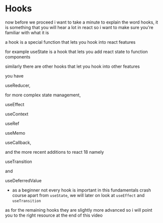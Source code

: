 # Hooks

now before we proceed i want to take a minute to explain the word hooks, it is something that you will hear a lot in react so i want to make sure you're familiar with what it is

a hook is a special function that lets you hook into react features

for example useState is a hook that lets you add react state to function components

similarly there are other hooks that let you hook into other features

you have

useReducer,

for more complex state management,

useEffect

useContext

useRef

useMemo

useCallback,

and the more recent additions to react 18 namely

useTransition

and

useDeferredValue

- as a beginner not every hook is important in this fundamentals crash course apart from `useState`, we will later on look at `useEffect` and `useTransition`

as for the remaining hooks they are slightly more advanced so i will point you to the right resource at the end of this video
